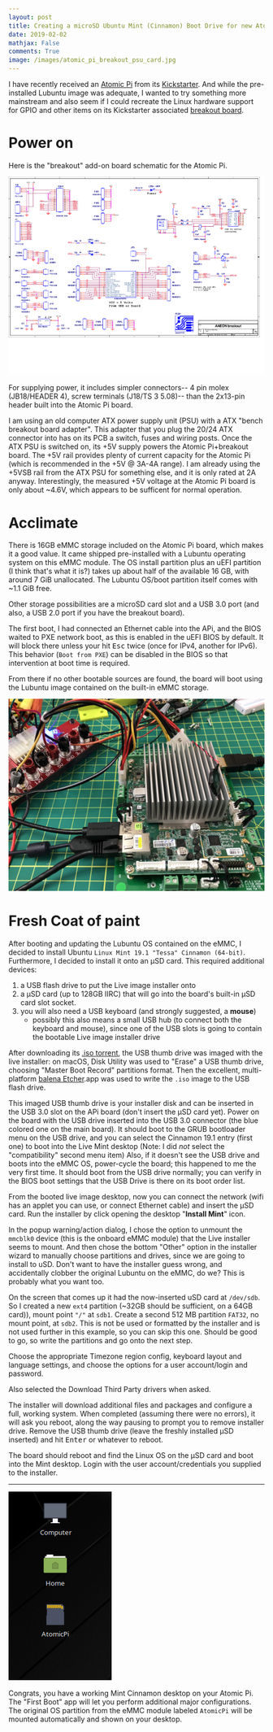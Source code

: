 ```yaml
---
layout: post
title: Creating a microSD Ubuntu Mint (Cinnamon) Boot Drive for new Atomic Pi
date: 2019-02-02
mathjax: False
comments: True
image: /images/atomic_pi_breakout_psu_card.jpg
---
```


I have recently received an [Atomic Pi][atomic_pi] from its [Kickstarter][kickstarter]. And while the pre-installed Lubuntu image was adequate, I wanted to try something more mainstream and also seem if I could recreate the Linux hardware support for GPIO and other items on its Kickstarter associated [breakout board][enchillada].

# Power on

Here is the "breakout" add-on board schematic for the Atomic Pi.

![Breakout board for atomic pi <>](/images/atomic_pi_enchillada.png)

For supplying power, it includes simpler connectors-- 4 pin molex (JB18/HEADER 4), screw terminals (J18/TS 3 5.08)-- than the 2x13-pin header built into the Atomic Pi board.

I am using an old computer ATX power supply unit (PSU) with a ATX "bench breakout board adapter". This adapter that you plug the 20/24 ATX connector into has on its PCB a switch, fuses and wiring posts. Once the ATX PSU is switched on, its +5V supply powers the Atomic Pi+breakout board. The +5V rail provides plenty of current capacity for the Atomic Pi (which is recommended in the +5V @ 3A-4A range). I am already using the +5VSB rail from the ATX PSU for something else, and it is only rated at 2A anyway. Interestingly, the measured +5V voltage at the Atomic Pi board is only about ~4.6V, which appears to be sufficent for normal operation.

# Acclimate

There is 16GB eMMC storage included on the Atomic Pi board, which makes it a good value. It came shipped pre-installed with a Lubuntu operating system on this eMMC module. The OS install partition plus an uEFI partition (I think that's what it is?) takes up about half of the available 16 GB, with around 7 GiB unallocated. The Lubuntu OS/boot partition itself comes with ~1.1 GiB free.

Other storage possibilities are a microSD card slot and a USB 3.0 port (and also, a USB 2.0 port if you have the breakout board).

The first boot, I had connected an Ethernet cable into the APi, and the BIOS waited to PXE network boot, as this is enabled in the uEFI BIOS by default. It will block there unless your hit <kbd>Esc</kbd> twice (once for IPv4, another for IPv6). This behavior (`Boot from PXE`) can be disabled in the BIOS so that intervention at boot time is required.

From there if no other bootable sources are found, the board will boot using the Lubuntu image contained on the built-in eMMC storage.

![atomic pi_breakout_psu <>](/images/atomic_pi_breakout_psu.jpg)

# Fresh Coat of paint

After booting and updating the Lubuntu OS contained on the eMMC, I decided to install Ubuntu `Linux Mint 19.1 "Tessa" Cinnamon (64-bit)`. Furthermore, I decided to install it onto an µSD card. This required additional devices:

1. a USB flash drive to put the Live image installer onto
1. a µSD card (up to 128GB IIRC) that will go into the board's built-in µSD card slot socket.
1. you will also need a USB keyboard (and strongly suggested, a **mouse**)
   - possibly this also means a small USB hub (to connect both the keyboard and mouse), since one of the USB slots is going to contain the bootable Live image installer drive

After downloading its [.iso torrent][cinnamon_mint_torrent], the USB thumb drive was imaged with the live installer: on macOS, Disk Utility was used to "Erase" a USB thumb drive, choosing "Master Boot Record" partitions format.  Then the excellent, multi-platform [balena Etcher][balena_etcher].app was used to write the `.iso` image to the USB flash drive.

This imaged USB thumb drive is your installer disk and can be inserted in the USB 3.0 slot on the APi board (don't insert the µSD card yet). Power on the board with the USB drive inserted into the USB 3.0 connector (the blue colored one on the main board). It should boot to the GRUB bootloader menu on the USB drive, and you can select the Cinnamon 19.1 entry (first one) to  boot into the Live Mint desktop (Note: I did _not_ select the "compatibility" second menu item) Also, if it doesn't see the USB drive and boots into the eMMC OS, power-cycle the board; this happened to me the very first time. It should boot from the USB drive normally; you can verify in the BIOS boot settings that the USB Drive is there on its boot order list.

From the booted live image desktop, now you can connect the network (wifi has an applet you can use, or connect Ethernet cable) and insert the µSD card. Run the installer by click opening the desktop "**Install Mint**" icon.

In the popup warning/action dialog, I chose the option to unmount the `mmcblk0` device (this is the onboard eMMC module) that the Live installer seems to mount. And then chose the bottom "Other" option in the installer wizard to manually choose partitions and drives, since we are going to install to uSD. Don't want to have the installer guess wrong, and accidentally clobber the original Lubuntu on the eMMC, do we? This is probably what you want too.

On the screen that comes up it had the now-inserted uSD card at `/dev/sdb`. So I created a new `ext4` partition (~32GB should be sufficient, on a 64GB card)), mount point `"/"` at `sdb1`. Create a second 512 MB partition `FAT32`, no mount point, at `sdb2`. This is not be used or formatted by the installer and is not used further in this example, so you can skip this one.  Should be good to go, so write the partitions and go onto the next step.

Choose the appropriate Timezone region config, keyboard layout and language settings, and choose the options for a user account/login and password.

Also selected the Download Third Party drivers when asked.

The installer will download additional files and packages and configure a full, working system. When completed (assuming there were no errors), it will ask you reboot, along the way pausing to prompt you to remove installer drive.  Remove the USB thumb drive (leave the freshly installed µSD inserted) and hit <kbd>Enter</kbd> or whatever to reboot.

The board should reboot and find the Linux OS on the µSD card and boot into the Mint desktop. Login with the user account/credentials you supplied to the installer.

-----

![atomic pi linux mint desktop icons >](/images/atomic_pi_linux_mint_desktop.png)

Congrats, you have a working Mint Cinnamon desktop on your Atomic Pi. The "First Boot" app will let you perform additional major configurations. The original OS partition from the eMMC module labeled `AtomicPi` will be mounted automatically and shown on your desktop.


[atomic_pi]: https://www.digital-loggers.com/api.html
[kickstarter]: https://www.kickstarter.com/projects/323002773/atomic-pi-a-high-power-alternative-to-rpi
[enchillada]: https://www.digital-loggers.com/enchillada.pdf
[cinnamon_mint_torrent]: https://torrents.linuxmint.com/torrents/linuxmint-19.1-cinnamon-64bit.iso.torrent
[balena_etcher]: https://www.balena.io/etcher/
